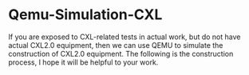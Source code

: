 # Qemu-Simulation-CXL
If you are exposed to CXL-related tests in actual work, but do not have actual CXL2.0 equipment, then we can use QEMU to simulate the construction of CXL2.0 equipment. The following is the construction process, I hope it will be helpful to your work.
